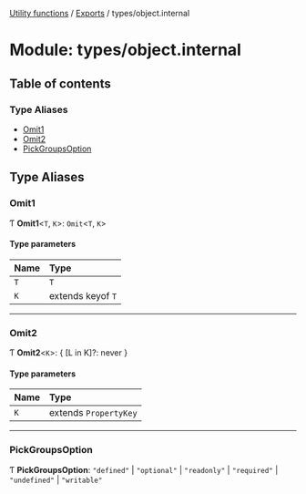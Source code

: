 [Utility functions](../index.md) / [Exports](../modules.md) / types/object.internal

# Module: types/object.internal

## Table of contents

### Type Aliases

- [Omit1](types_object_internal.md#omit1)
- [Omit2](types_object_internal.md#omit2)
- [PickGroupsOption](types_object_internal.md#pickgroupsoption)

## Type Aliases

### Omit1

Ƭ **Omit1**\<`T`, `K`\>: `Omit`\<`T`, `K`\>

#### Type parameters

| Name | Type |
| :------ | :------ |
| `T` | `T` |
| `K` | extends keyof `T` |

___

### Omit2

Ƭ **Omit2**\<`K`\>: \{ [L in K]?: never }

#### Type parameters

| Name | Type |
| :------ | :------ |
| `K` | extends `PropertyKey` |

___

### PickGroupsOption

Ƭ **PickGroupsOption**: ``"defined"`` \| ``"optional"`` \| ``"readonly"`` \| ``"required"`` \| ``"undefined"`` \| ``"writable"``
